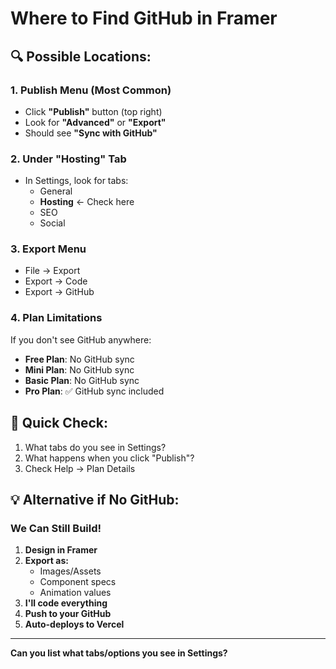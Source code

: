 # Where to Find GitHub in Framer

## 🔍 Possible Locations:

### 1. **Publish Menu** (Most Common)
- Click **"Publish"** button (top right)
- Look for **"Advanced"** or **"Export"**
- Should see **"Sync with GitHub"**

### 2. **Under "Hosting" Tab**
- In Settings, look for tabs:
  - General
  - **Hosting** ← Check here
  - SEO
  - Social

### 3. **Export Menu**
- File → Export
- Export → Code
- Export → GitHub

### 4. **Plan Limitations**
If you don't see GitHub anywhere:
- **Free Plan**: No GitHub sync
- **Mini Plan**: No GitHub sync
- **Basic Plan**: No GitHub sync
- **Pro Plan**: ✅ GitHub sync included

## 🎯 Quick Check:
1. What tabs do you see in Settings?
2. What happens when you click "Publish"?
3. Check Help → Plan Details

## 💡 Alternative if No GitHub:

### We Can Still Build!
1. **Design in Framer**
2. **Export as:**
   - Images/Assets
   - Component specs
   - Animation values
3. **I'll code everything**
4. **Push to your GitHub**
5. **Auto-deploys to Vercel**

---

**Can you list what tabs/options you see in Settings?**
